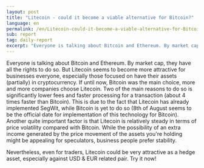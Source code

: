 ```yaml
---
layout: post
title: "Litecoin - could it become a viable alternative for Bitcoin?"
language: en
permalink: /en/Litecoin-could-it-become-a-viable-alternative-for-Bitcoin/
sub: report
tag: daily-report
excerpt: "Everyone is talking about Bitcoin and Ethereum. By market cap, they have all the rights to do so. But Litecoin seems to become more attractive for businesses everyone, especially those focused on have their assets (partially) in cryptocurrency ..."
---
```

Everyone is talking about Bitcoin and Ethereum. By market cap, they have all the rights to do so. But Litecoin seems to become more attractive for businesses everyone, especially those focused on have their assets (partially) in cryptocurrency. If until now, Bitcoin was the main choice, more and more companies choose Litecoin. Two of the main reasons to do so is significantly lower fees and faster processing for a transaction (about 4 times faster than Bitcoin). This is due to the fact that Litecoin has already implemented SegWit, while Bitcoin is yet to do so (8th of August seems to be the official date for implementation of this technology for Bitcoin). Another quite important factor is that Litecoin is relatively steady in terms of price volatility compared with Bitcoin. While the possibility of an extra income generated by the price movement of the assets you're holding might be appealing for speculators, business people prefer stability.

Nevertheless, even for traders, Litecoin could be very attractive as a hedge asset, especially against USD & EUR related pair. Try it now!